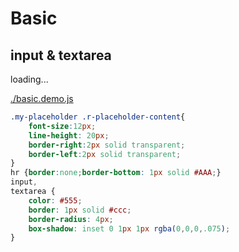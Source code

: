 # Basic

## input & textarea

<div id="example__basic_node" class="fast-flow-demo">loading...</div>

<!--MR-R {
    type: "pre",
    file: './basic.demo.js'
} -->
[./basic.demo.js](./basic.demo.js)

````css
.my-placeholder .r-placeholder-content{
    font-size:12px;
    line-height: 20px;
    border-right:2px solid transparent;
    border-left:2px solid transparent;
}
hr {border:none;border-bottom: 1px solid #AAA;}
input,
textarea {
    color: #555;
    border: 1px solid #ccc;
    border-radius: 4px;
    box-shadow: inset 0 1px 1px rgba(0,0,0,.075);
}
````
